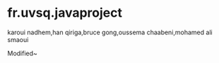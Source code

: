 fr.uvsq.javaproject
===================

karoui nadhem,han qiriga,bruce gong,oussema chaabeni,mohamed ali smaoui

Modified~
